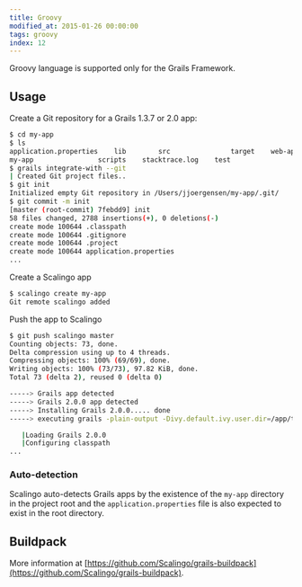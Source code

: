 ```yaml
---
title: Groovy
modified_at: 2015-01-26 00:00:00
tags: groovy
index: 12
---
```


Groovy language is supported only for the Grails Framework.

## Usage

Create a Git repository for a Grails 1.3.7 or 2.0 app:

```bash
$ cd my-app
$ ls
application.properties    lib        src               target    web-app
my-app                scripts    stacktrace.log    test
$ grails integrate-with --git
| Created Git project files..
$ git init
Initialized empty Git repository in /Users/jjoergensen/my-app/.git/
$ git commit -m init
[master (root-commit) 7febdd9] init
58 files changed, 2788 insertions(+), 0 deletions(-)
create mode 100644 .classpath
create mode 100644 .gitignore
create mode 100644 .project
create mode 100644 application.properties
...
```

Create a Scalingo app

```bash
$ scalingo create my-app
Git remote scalingo added
```

Push the app to Scalingo

```bash
$ git push scalingo master
Counting objects: 73, done.
Delta compression using up to 4 threads.
Compressing objects: 100% (69/69), done.
Writing objects: 100% (73/73), 97.82 KiB, done.
Total 73 (delta 2), reused 0 (delta 0)

-----> Grails app detected
-----> Grails 2.0.0 app detected
-----> Installing Grails 2.0.0..... done
-----> executing grails -plain-output -Divy.default.ivy.user.dir=/app/tmp/repo.git/.cache war

   |Loading Grails 2.0.0
   |Configuring classpath
...
```

### Auto-detection

Scalingo auto-detects Grails apps by the existence of the `my-app` directory in
the project root and the `application.properties` file is also expected to
exist in the root directory.

## Buildpack

More information at [https://github.com/Scalingo/grails-buildpack](https://github.com/Scalingo/grails-buildpack).
